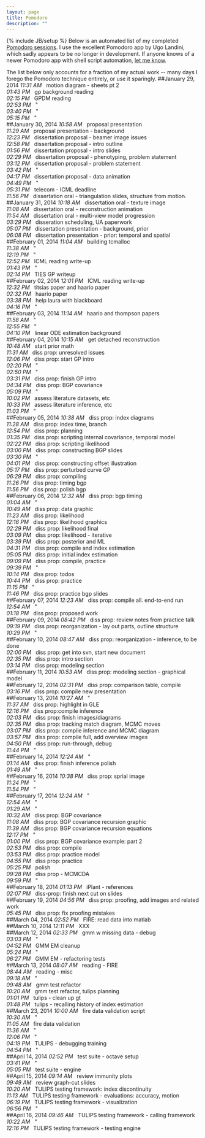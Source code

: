 ```yaml
---
layout: page
title: Pomodoro
description: ""
---
```

{% include JB/setup %}
Below is an automated list of my completed [Pomodoro sessions](http://en.wikipedia.org/wiki/Pomodoro_Technique).  I use the excellent Pomodoro app by Ugo Landini, which sadly appears to be no longer in development.  If anyone knows of a newer Pomodoro app with shell script automation, [let me know]({{site.baseurl}}/contact.html).

The list below only accounts for a fraction of my actual work -- many days I forego the Pomodoro technique entirely, or use it sparingly.
<a id="2014"></a>
<a id="2014_01"></a>
<a id="2014_01_29"></a>
##January 29, 2014
*11:31 AM* &nbsp; motion diagram - sheets pt 2  
*01:43 PM* &nbsp; gp background reading  
*02:15 PM* &nbsp; GPDM reading  
*02:53 PM* &nbsp; "  
*03:40 PM* &nbsp; "  
*05:15 PM* &nbsp; "  
<a id="2014_01_30"></a>
##January 30, 2014
*10:58 AM* &nbsp; proposal presentation  
*11:29 AM* &nbsp; proposal presentation - background  
*12:23 PM* &nbsp; dissertation proposal - beamer image issues  
*12:58 PM* &nbsp; dissertation proposal - intro outline  
*01:56 PM* &nbsp; dissertation proposal - intro slides  
*02:29 PM* &nbsp; dissertation proposal - phenotyping, problem statement  
*03:12 PM* &nbsp; dissertation proposal - problem statement  
*03:42 PM* &nbsp; "  
*04:17 PM* &nbsp; dissertation proposal - data animation  
*04:49 PM* &nbsp; "  
*05:31 PM* &nbsp; telecom - ICML deadline  
*11:56 PM* &nbsp; dissertation oral - triangulation slides, structure from motion.  
<a id="2014_01_31"></a>
##January 31, 2014
*10:18 AM* &nbsp; dissertation oral - texture image  
*11:08 AM* &nbsp; dissertation oral - reconstruction animation  
*11:54 AM* &nbsp; dissertation oral - multi-view model progression  
*03:29 PM* &nbsp; disseration scheduling, UA paperwork  
*05:07 PM* &nbsp; dissertation presentation - background, prior  
*06:08 PM* &nbsp; dissertation presentation - prior: temporal and spatial  
<a id="2014_02"></a>
<a id="2014_02_01"></a>
##February 01, 2014
*11:04 AM* &nbsp; building tcmalloc  
*11:38 AM* &nbsp; "  
*12:19 PM* &nbsp; "  
*12:52 PM* &nbsp; ICML reading write-up  
*01:43 PM* &nbsp; "  
*02:14 PM* &nbsp; TIES GP writeup  
<a id="2014_02_02"></a>
##February 02, 2014
*12:01 PM* &nbsp; ICML reading write-up  
*12:32 PM* &nbsp; titsias paper and haario paper  
*02:32 PM* &nbsp; haario paper  
*03:38 PM* &nbsp; help laura with blackboard  
*04:16 PM* &nbsp; "  
<a id="2014_02_03"></a>
##February 03, 2014
*11:14 AM* &nbsp; haario and thompson papers  
*11:58 AM* &nbsp; "  
*12:55 PM* &nbsp; "  
*04:10 PM* &nbsp; linear ODE estimation background  
<a id="2014_02_04"></a>
##February 04, 2014
*10:15 AM* &nbsp; get detached reconstruction  
*10:48 AM* &nbsp; start prior math  
*11:31 AM* &nbsp; diss prop: unresolved issues  
*12:06 PM* &nbsp; diss prop: start GP intro  
*02:20 PM* &nbsp; "  
*02:50 PM* &nbsp; "  
*03:31 PM* &nbsp; diss prop: finish GP intro  
*04:34 PM* &nbsp; diss prop: BGP covariance  
*05:09 PM* &nbsp; "  
*10:02 PM* &nbsp; assess literature datasets, etc  
*10:33 PM* &nbsp; assess literature inference, etc  
*11:03 PM* &nbsp; "  
<a id="2014_02_05"></a>
##February 05, 2014
*10:38 AM* &nbsp; diss prop: index diagrams  
*11:28 AM* &nbsp; diss prop: index time, branch  
*12:54 PM* &nbsp; diss prop: planning  
*01:35 PM* &nbsp; diss prop: scripting internal covariance, temporal model  
*02:22 PM* &nbsp; diss prop: scripting likelihood  
*03:00 PM* &nbsp; diss prop: constructing BGP slides  
*03:30 PM* &nbsp; "  
*04:01 PM* &nbsp; diss prop: constructing offset illustration  
*05:17 PM* &nbsp; diss prop: perturbed curve GP  
*06:29 PM* &nbsp; diss prop: compiling  
*11:26 PM* &nbsp; diss prop: timing bgp  
*11:56 PM* &nbsp; diss prop: polish bgp  
<a id="2014_02_06"></a>
##February 06, 2014
*12:32 AM* &nbsp; diss prop: bgp timing  
*01:04 AM* &nbsp; "  
*10:49 AM* &nbsp; diss prop: data graphic  
*11:23 AM* &nbsp; diss prop: likelihood  
*12:16 PM* &nbsp; diss prop: likelihood graphics  
*02:29 PM* &nbsp; diss prop: likelihood final  
*03:09 PM* &nbsp; diss prop: likelihood - iterative  
*03:39 PM* &nbsp; diss prop: posterior and ML  
*04:31 PM* &nbsp; diss prop: compile and index estimation  
*05:05 PM* &nbsp; diss prop: initial index estimation  
*09:09 PM* &nbsp; diss prop: compile, practice  
*09:39 PM* &nbsp; "  
*10:14 PM* &nbsp; diss prop: todos  
*10:44 PM* &nbsp; diss prop: practice  
*11:15 PM* &nbsp; "  
*11:46 PM* &nbsp; diss prop: practice bgp slides  
<a id="2014_02_07"></a>
##February 07, 2014
*12:23 AM* &nbsp; diss prop: compile all. end-to-end run  
*12:54 AM* &nbsp; "  
*01:18 PM* &nbsp; diss prop: proposed work  
<a id="2014_02_09"></a>
##February 09, 2014
*08:42 PM* &nbsp; diss prop: review notes from practice talk  
*09:19 PM* &nbsp; diss prop: reorganization - lay out parts, outline structure  
*10:29 PM* &nbsp; "  
<a id="2014_02_10"></a>
##February 10, 2014
*08:47 AM* &nbsp; diss prop: reorganization - inference, to be done  
*02:00 PM* &nbsp; diss prop: get into svn, start new document  
*02:35 PM* &nbsp; diss prop: intro section  
*03:14 PM* &nbsp; diss prop: modeling section  
<a id="2014_02_11"></a>
##February 11, 2014
*10:53 AM* &nbsp; diss prop: modeling section - graphical model  
<a id="2014_02_12"></a>
##February 12, 2014
*02:31 PM* &nbsp; diss prop: comparison table, compile  
*03:16 PM* &nbsp; diss prop: compile new presentation  
<a id="2014_02_13"></a>
##February 13, 2014
*10:27 AM* &nbsp; "  
*11:37 AM* &nbsp; diss prop: highlight in GLE  
*12:16 PM* &nbsp; diss prop:compile inference  
*02:03 PM* &nbsp; diss prop: finish images/diagrams  
*02:35 PM* &nbsp; diss prop: tracking match diagram, MCMC moves  
*03:07 PM* &nbsp; diss prop: compile inference and MCMC diagram  
*03:57 PM* &nbsp; diss prop: compile full, add overview images  
*04:50 PM* &nbsp; diss prop: run-through, debug  
*11:44 PM* &nbsp; "  
<a id="2014_02_14"></a>
##February 14, 2014
*12:24 AM* &nbsp; "  
*01:14 AM* &nbsp; diss prop: finish inference polish  
*01:49 AM* &nbsp; "  
<a id="2014_02_16"></a>
##February 16, 2014
*10:38 PM* &nbsp; diss prop: sprial image  
*11:24 PM* &nbsp; "  
*11:54 PM* &nbsp; "  
<a id="2014_02_17"></a>
##February 17, 2014
*12:24 AM* &nbsp; "  
*12:54 AM* &nbsp; "  
*01:29 AM* &nbsp; "  
*10:32 AM* &nbsp; diss prop: BGP covariance  
*11:08 AM* &nbsp; diss prop: BGP covariance recursion graphic  
*11:39 AM* &nbsp; diss prop: BGP covariance recursion equations  
*12:17 PM* &nbsp; "  
*01:00 PM* &nbsp; diss prop: BGP covariance example: part 2  
*02:53 PM* &nbsp; diss prop: compile  
*03:53 PM* &nbsp; diss prop: practice model  
*04:55 PM* &nbsp; diss prop: practice  
*05:25 PM* &nbsp; polish  
*09:28 PM* &nbsp; diss prop - MCMCDA  
*09:59 PM* &nbsp; "  
<a id="2014_02_18"></a>
##February 18, 2014
*01:13 PM* &nbsp; iPlant - references  
*02:07 PM* &nbsp; diss-prop: finish next cut on slides  
<a id="2014_02_19"></a>
##February 19, 2014
*04:56 PM* &nbsp; diss prop: proofing, add images and related work  
*05:45 PM* &nbsp; diss prop: fix proofing mistakes  
<a id="2014_03"></a>
<a id="2014_03_04"></a>
##March 04, 2014
*02:52 PM* &nbsp; FIRE: read data into matlab  
<a id="2014_03_10"></a>
##March 10, 2014
*12:11 PM* &nbsp; XXX  
<a id="2014_03_12"></a>
##March 12, 2014
*02:33 PM* &nbsp; gmm w missing data - debug  
*03:03 PM* &nbsp; "  
*04:52 PM* &nbsp; GMM EM cleanup  
*05:24 PM* &nbsp; "  
*06:27 PM* &nbsp; GMM EM - refactoring tests  
<a id="2014_03_13"></a>
##March 13, 2014
*08:07 AM* &nbsp; reading - FIRE  
*08:44 AM* &nbsp; reading - misc  
*09:18 AM* &nbsp; "  
*09:48 AM* &nbsp; gmm test refactor  
*10:20 AM* &nbsp; gmm test refactor, tulips planning  
*01:01 PM* &nbsp; tulips - clean up gt  
*01:48 PM* &nbsp; tulips - recalling history of index estimation  
<a id="2014_03_23"></a>
##March 23, 2014
*10:00 AM* &nbsp; fire data validation script  
*10:30 AM* &nbsp; "  
*11:05 AM* &nbsp; fire data validation  
*11:36 AM* &nbsp; "  
*12:06 PM* &nbsp; "  
*04:19 PM* &nbsp; TULIPS - debugging training  
*04:54 PM* &nbsp; "  
<a id="2014_04"></a>
<a id="2014_04_14"></a>
##April 14, 2014
*02:52 PM* &nbsp; test suite - octave setup  
*03:41 PM* &nbsp; "  
*05:05 PM* &nbsp; test suite - engine  
<a id="2014_04_15"></a>
##April 15, 2014
*09:14 AM* &nbsp; review immunity plots  
*09:49 AM* &nbsp; review graph-cut slides  
*10:20 AM* &nbsp; TULIPS testing framework: index discontinuity  
*11:13 AM* &nbsp; TULIPS testing framework - evaluations: accuracy, motion  
*06:19 PM* &nbsp; TULIPS testing framework - visualization  
*06:56 PM* &nbsp; "  
<a id="2014_04_16"></a>
##April 16, 2014
*09:46 AM* &nbsp; TULIPS testing framework - calling framework  
*10:22 AM* &nbsp; "  
*12:16 PM* &nbsp; TULIPS testing framework - testing engine  
